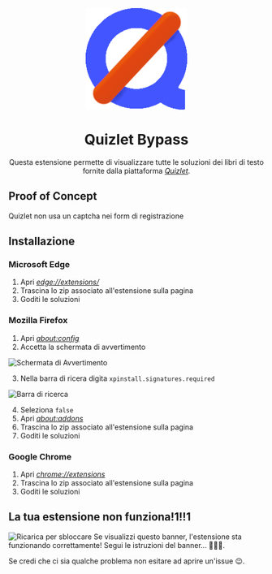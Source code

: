 <p align="center">
  <img width="200" src="dist/icons/logo-192.png" alt="Quizlet Bypass logo">
</p>
<h1 align="center">
  Quizlet Bypass
</h1>
<p align="center">
  Questa estensione permette di visualizzare tutte le soluzioni dei libri di testo fornite dalla piattaforma <a href="htps://qizlet.com/"><i>Quizlet</i></a>.
</p>

## Proof of Concept
Quizlet non usa un captcha nei form di registrazione

## Installazione
### Microsoft Edge
1. Apri _[edge://extensions/](edge://extensions/)_
2. Trascina lo zip associato all'estensione sulla pagina
3. Goditi le soluzioni

### Mozilla Firefox
1. Apri _[about:config](about:config)_
2. Accetta la schermata di avvertimento

![Schermata di Avvertimento](https://sqleoni.altervista.org/file/png/about-config-warning.png)

3. Nella barra di ricera digita `xpinstall.signatures.required`

![Barra di ricerca](https://sqleoni.altervista.org/file/png/about-config-search.png)

4. Seleziona `false`
5. Apri _[about:addons](about:addons)_
6. Trascina lo zip associato all'estensione sulla pagina
7. Goditi le soluzioni

### Google Chrome
1. Apri _[chrome://extensions](chrome://extensions/)_
2. Trascina lo zip associato all'estensione sulla pagina
3. Goditi le soluzioni

## La tua estensione non funziona!1!!1
![Ricarica per sbloccare](https://sqleoni.altervista.org/file/png/quizlet-unlock-refresh.png)
Se visualizzi questo banner, l'estensione sta funzionando correttamente! Segui le istruzioni del banner... 🤦🏽‍♂️.

Se credi che ci sia qualche problema non esitare ad aprire un'issue 😉.
